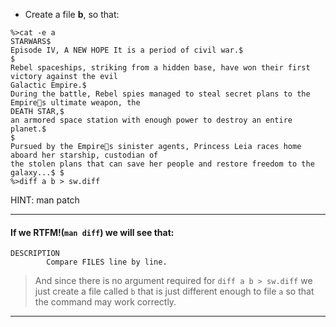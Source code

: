 * Create a file **b**, so that:
```
%>cat -e a
STARWARS$
Episode IV, A NEW HOPE It is a period of civil war.$
$
Rebel spaceships, striking from a hidden base, have won their first victory against the evil
Galactic Empire.$
During the battle, Rebel spies managed to steal secret plans to the Empires ultimate weapon, the
DEATH STAR,$
an armored space station with enough power to destroy an entire planet.$
$
Pursued by the Empires sinister agents, Princess Leia races home aboard her starship, custodian of
the stolen plans that can save her people and restore freedom to the galaxy...$ $
%>diff a b > sw.diff
```

HINT: man patch

------------------------------------------
#### If we RTFM!(`man diff`) we will see that:
```
DESCRIPTION
		Compare FILES line by line.
```

> And since there is no argument required for `diff a b > sw.diff` we just
create a file called `b` that is just different enough to file `a` so that the
command may work correctly.

------------------------------------------
